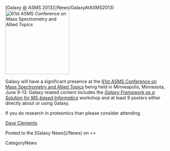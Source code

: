 <div class='newsItemHeader'>[Galaxy @ ASMS 2013](/News/GalaxyAtASMS2013)</div>

<div class='right'><a href='/Events/ASMS2013.md'><img src='/Images/Logos/ASMS2013.jpg' alt='61st ASMS Conference on Mass Spectrometry and Allied Topics' width=200" /></a></div>

Galaxy will have a significant presence at the [61st ASMS Conference on Mass Spectrometry and Allied Topics](/Events/ASMS2013) being held in Minneapolis, Minnesota, June 9-13.  Galaxy related content includes the *[Galaxy Framework as a Solution for MS-based Informatics](/Events/ASMS2013.md#workshop_the_galaxy_framework_as_a_solution_for_ms-based_informatics)* workshop and at least 9 posters either directly about or using Galaxy.

If you do research in proteomics than please consider attending.

[Dave Clements](/DaveClements)

<div class='newsItemFooter'>Posted to the [Galaxy News](/News) on <<Date(2013-04-19T16:47:40Z)>></div>

CategoryNews
